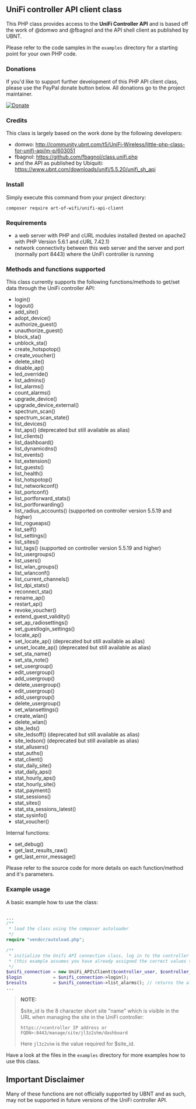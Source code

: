 ## UniFi controller API client class

This PHP class provides access to the **UniFi Controller API** and is based off the work of @domwo and @fbagnol and the API shell client as published by UBNT.

Please refer to the code samples in the `examples` directory for a starting point for your own PHP code.

### Donations
If you'd like to support further development of this PHP API client class, please use the PayPal donate button below. All donations go to the project maintainer.

[![Donate](https://img.shields.io/badge/Donate-PayPal-green.svg)](https://www.paypal.com/cgi-bin/webscr?cmd=_s-xclick&hosted_button_id=M7TVNVX3Z44VN)

### Credits
This class is largely based on the work done by the following developers:
- domwo: http://community.ubnt.com/t5/UniFi-Wireless/little-php-class-for-unifi-api/m-p/603051
- fbagnol: https://github.com/fbagnol/class.unifi.php
- and the API as published by Ubiquiti: https://www.ubnt.com/downloads/unifi/5.5.20/unifi_sh_api

### Install
Simply execute this command from your project directory:

```
composer require art-of-wifi/unifi-api-client
```

### Requirements
- a web server with PHP and cURL modules installed (tested on apache2 with PHP Version 5.6.1 and cURL 7.42.1)
- network connectivity between this web server and the server and port (normally port 8443) where the UniFi controller is running

### Methods and functions supported

This class currently supports the following functions/methods to get/set data through the UniFi controller API:
- login()
- logout()
- add_site()
- adopt_device()
- authorize_guest()
- unauthorize_guest()
- block_sta()
- unblock_sta()
- create_hotspotop()
- create_voucher()
- delete_site()
- disable_ap()
- led_override()
- list_admins()
- list_alarms()
- count_alarms()
- upgrade_device()
- upgrade_device_external()
- spectrum_scan()
- spectrum_scan_state()
- list_devices()
- list_aps() (deprecated but still available as alias)
- list_clients()
- list_dashboard()
- list_dynamicdns()
- list_events()
- list_extension()
- list_guests()
- list_health()
- list_hotspotop()
- list_networkconf()
- list_portconf()
- list_portforward_stats()
- list_portforwarding()
- list_radius_accounts() (supported on controller version 5.5.19 and higher)
- list_rogueaps()
- list_self()
- list_settings()
- list_sites()
- list_tags() (supported on controller version 5.5.19 and higher)
- list_usergroups()
- list_users()
- list_wlan_groups()
- list_wlanconf()
- list_current_channels()
- list_dpi_stats()
- reconnect_sta()
- rename_ap()
- restart_ap()
- revoke_voucher()
- extend_guest_validity()
- set_ap_radiosettings()
- set_guestlogin_settings()
- locate_ap()
- set_locate_ap() (deprecated but still available as alias)
- unset_locate_ap() (deprecated but still available as alias)
- set_sta_name()
- set_sta_note()
- set_usergroup()
- edit_usergroup()
- add_usergroup()
- delete_usergroup()
- edit_usergroup()
- add_usergroup()
- delete_usergroup()
- set_wlansettings()
- create_wlan()
- delete_wlan()
- site_leds()
- site_ledsoff() (deprecated but still available as alias)
- site_ledson() (deprecated but still available as alias)
- stat_allusers()
- stat_auths()
- stat_client()
- stat_daily_site()
- stat_daily_aps()
- stat_hourly_aps()
- stat_hourly_site()
- stat_payment()
- stat_sessions()
- stat_sites()
- stat_sta_sessions_latest()
- stat_sysinfo()
- stat_voucher()

Internal functions:
- set_debug()
- get_last_results_raw()
- get_last_error_message()

Please refer to the source code for more details on each function/method and it's parameters.

### Example usage
A basic example how to use the class:

```php

...
/**
 * load the class using the composer autoloader
 */
require "vendor/autoload.php";

/**
 * initialize the Unifi API connection class, log in to the controller and request the alarms collection
 * (this example assumes you have already assigned the correct values to the variables used)
 */
$unifi_connection = new UniFi_API\Client($controller_user, $controller_password, $controller_url, $site_id, $controller_version);
$login            = $unifi_connection->login();
$results          = $unifi_connection->list_alarms(); // returns the alarms in a PHP array
...

```

>**NOTE:**
>
>$site_id is the 8 character short site "name" which is visible in the URL when managing the site in the UniFi controller:
>
>```
>https://<controller IP address or FQDN>:8443/manage/site/jl3z2shm/dashboard
>```
>
>Here `jl3z2shm` is the value required for $site_id.

Have a look at the files in the `examples` directory for more examples how to use this class.

## Important Disclaimer
Many of these functions are not officially supported by UBNT and as such, may not be supported in future versions of the UniFi controller API.

